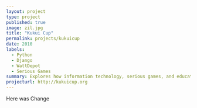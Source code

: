 ```yaml
---
layout: project
type: project
published: true
image: zil.jpg
title: "Kukui Cup"
permalink: projects/kukuicup
date: 2010
labels:
  - Python
  - Django
  - WattDepot
  - Serious Games
summary: Explores how information technology, serious games, and educational pedagogy can support long-term change in sustainability-related behaviors.
projecturl: http://kukuicup.org
---
```

Here was Change
